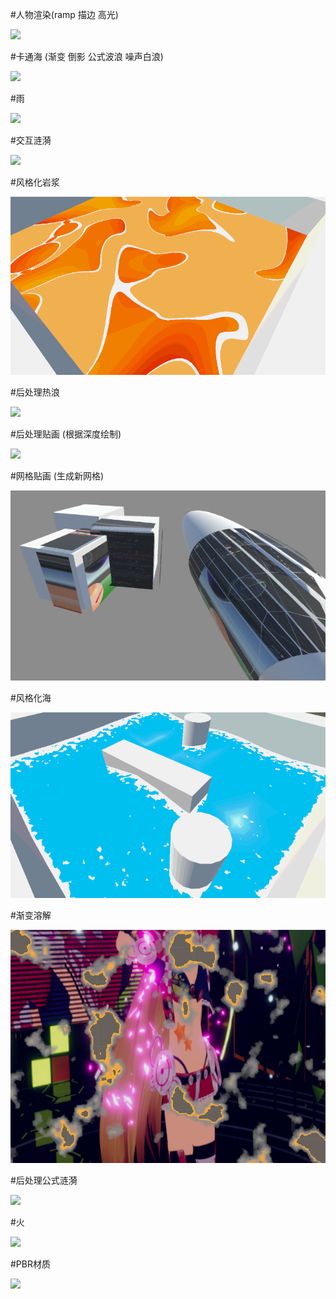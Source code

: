 #人物渲染(ramp 描边 高光)

![](https://github.com/youmobai/Show/blob/main/ShowTexture/1.gif)

#卡通海 (渐变 倒影 公式波浪 噪声白浪)

![](https://github.com/youmobai/Show/blob/main/ShowTexture/2.gif)

#雨

![](https://github.com/youmobai/Show/blob/main/ShowTexture/3.gif)

#交互涟漪

![](https://github.com/youmobai/Show/blob/main/ShowTexture/4.gif)

#风格化岩浆

![](https://github.com/youmobai/Show/blob/main/ShowTexture/5.gif)

#后处理热浪

![](https://github.com/youmobai/Show/blob/main/ShowTexture/6.gif)

#后处理贴画 (根据深度绘制)

![](https://github.com/youmobai/Show/blob/main/ShowTexture/7.gif)

#网格贴画 (生成新网格)

![](https://github.com/youmobai/Show/blob/main/ShowTexture/8.png)

#风格化海

![](https://github.com/youmobai/Show/blob/main/ShowTexture/9.gif)

#渐变溶解

![](https://github.com/youmobai/Show/blob/main/ShowTexture/10.png)

#后处理公式涟漪

![](https://github.com/youmobai/Show/blob/main/ShowTexture/11.gif)

#火

![](https://github.com/youmobai/Show/blob/main/ShowTexture/12.gif)

#PBR材质

![](https://github.com/youmobai/Show/blob/main/ShowTexture/13.gif)













